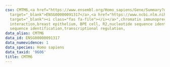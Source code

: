 ```yaml
---
csv: CMTM6,<a href="https://www.ensembl.org/Homo_sapiens/Gene/Summary?db=core;g=ENSG00000091317"
  target="_blank">ENSG00000091317</a>,<a href="https://www.ncbi.nlm.nih.gov/pubmed/22863008"
  target="_blank"><i class="fas fa-file"></i></a>",chromatin immunoprecipitation assay,direct
  interaction,breast epithelium, BPE cell, R2,nucleotide sequence identification,nucleotide
  sequence identification,transcriptional regulation,
data_alias: CMTM6
data_id: ENSG00000091317
data_numevidence: 1
data_species: Homo sapiens
data_taxid: '9606'
title: CMTM6
---
```

